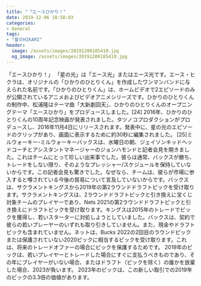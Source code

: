 ```yaml
---
title: "「エースひかり！"
date: 2019-12-06 18:58:03
categories:
- General
tags:
- "星のHIKARI"
header:
  image: /assets/images/20191206185410.jpg
  og_image: /assets/images/20191206185410.jpg
---
```


「エースひかり！」 「星の光」は「エース光」またはエース光です。エース・ヒクラは、オリジナルの「ひかりのひとりくん」を作成したワンマンバンドに与えられた名前です。「ひかりのひとりくん」は、ホームビデオで2エピソードのみが公開されているアニメおよびビデオアニメシリーズです。ひかりのひとりくんの制作中、松浦隆はテーマ曲「大新劇回天」、ひかりのひとりくんのオープニングテーマ「エースひかり」をプロデュースしました。[24] 2016年、ひかりのひとりくんの10周年記念映画が発表されました。タツノコプロダクションがプロデュースし、2016年11月4日にリリースされます。発表中に、星の光のエピソードのクリップがあり、画面に表示するために約30秒に編集されました。 [25]ミルウォーキー-ミルウォーキーバックスは、水曜日の朝、ジェイソンキッドヘッドコーチとアシスタントマネージャーのジョンハモンドと記者会見を開きました。これはチームにとって珍しい出来事でした。彼らは通常、バックスが勝ち、トレードをしない限り、そのようなプレッシャー/スケジュールを保持していないからです。この記者会見も驚きでした。なぜなら、チームは、彼らが市場に参入すると噂されている今後の貿易について言及していないからです。バックスは、サクラメントキングスから2019年の第2ラウンドドラフトピックを受け取ります。サクラメントキングスは、2ラウンドドラフトピックと引き換えに宝くじ対象チームのプレイヤーであり、Nets 2021の第2ラウンドドラフトピックと引き換えにドラフトピックを受け取ります。キングスは2015年のトレードでピックを獲得し、若いスターターに対処しようとしていました。バックスは、契約で彼らの若いプレーヤーのいずれも取り引きしていません。また、現金やドラフトピックも含まれていません。ネットは、Bucks 2022の2回目のラウンドピックまたは保護されていない2020ピックに相当するピックを受け取ります。これは、将来のトレードオファーの場合にピックを保護するためです。 2019年のピックは、若いプレイヤーとトレードした場合にすぐに支払うべきものであり、その年にプレイヤーがいない場合、またはドラフト（ピックを除く）の誰かを放棄した場合、2023が負います。 2023年のピックは、この新しい取引での2019年のピックの3.3倍の価値があります。
